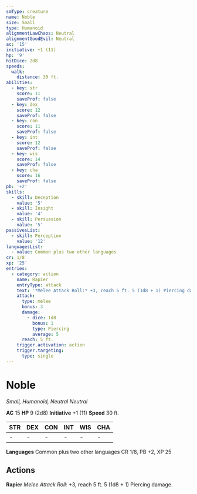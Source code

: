```yaml
---
smType: creature
name: Noble
size: Small
type: Humanoid
alignmentLawChaos: Neutral
alignmentGoodEvil: Neutral
ac: '15'
initiative: +1 (11)
hp: '9'
hitDice: 2d8
speeds:
  walk:
    distance: 30 ft.
abilities:
  - key: str
    score: 11
    saveProf: false
  - key: dex
    score: 12
    saveProf: false
  - key: con
    score: 11
    saveProf: false
  - key: int
    score: 12
    saveProf: false
  - key: wis
    score: 14
    saveProf: false
  - key: cha
    score: 16
    saveProf: false
pb: '+2'
skills:
  - skill: Deception
    value: '5'
  - skill: Insight
    value: '4'
  - skill: Persuasion
    value: '5'
passivesList:
  - skill: Perception
    value: '12'
languagesList:
  - value: Common plus two other languages
cr: 1/8
xp: '25'
entries:
  - category: action
    name: Rapier
    entryType: attack
    text: '*Melee Attack Roll:* +3, reach 5 ft. 5 (1d8 + 1) Piercing damage.'
    attack:
      type: melee
      bonus: 3
      damage:
        - dice: 1d8
          bonus: 1
          type: Piercing
          average: 5
      reach: 5 ft.
    trigger.activation: action
    trigger.targeting:
      type: single
---
```


# Noble
*Small, Humanoid, Neutral Neutral*

**AC** 15
**HP** 9 (2d8)
**Initiative** +1 (11)
**Speed** 30 ft.

| STR | DEX | CON | INT | WIS | CHA |
| --- | --- | --- | --- | --- | --- |
| - | - | - | - | - | - |

**Languages** Common plus two other languages
CR 1/8, PB +2, XP 25

## Actions

**Rapier**
*Melee Attack Roll:* +3, reach 5 ft. 5 (1d8 + 1) Piercing damage.

